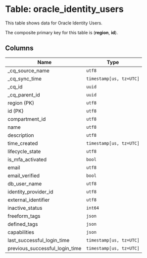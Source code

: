 # Table: oracle_identity_users

This table shows data for Oracle Identity Users.

The composite primary key for this table is (**region**, **id**).

## Columns

| Name          | Type          |
| ------------- | ------------- |
|_cq_source_name|`utf8`|
|_cq_sync_time|`timestamp[us, tz=UTC]`|
|_cq_id|`uuid`|
|_cq_parent_id|`uuid`|
|region (PK)|`utf8`|
|id (PK)|`utf8`|
|compartment_id|`utf8`|
|name|`utf8`|
|description|`utf8`|
|time_created|`timestamp[us, tz=UTC]`|
|lifecycle_state|`utf8`|
|is_mfa_activated|`bool`|
|email|`utf8`|
|email_verified|`bool`|
|db_user_name|`utf8`|
|identity_provider_id|`utf8`|
|external_identifier|`utf8`|
|inactive_status|`int64`|
|freeform_tags|`json`|
|defined_tags|`json`|
|capabilities|`json`|
|last_successful_login_time|`timestamp[us, tz=UTC]`|
|previous_successful_login_time|`timestamp[us, tz=UTC]`|